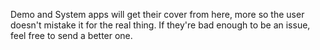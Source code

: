 Demo and System apps will get their cover from here, more so the user doesn't mistake it for the real thing.
If they're bad enough to be an issue, feel free to send a better one.
